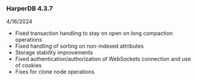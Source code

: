 ### HarperDB 4.3.7
4/16/2024

* Fixed transaction handling to stay on open on long compaction operations
* Fixed handling of sorting on non-indexed attributes
* Storage stability improvements
* Fixed authentication/authorization of WebSockets connection and use of cookies
* Fixes for clone node operations